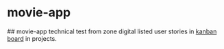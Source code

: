 # movie-app
## movie-app technical test from zone digital
listed user stories in [kanban board](https://github.com/danomah/movie-app/projects) in projects. 
